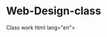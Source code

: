 # Web-Design-class
Class work
html lang="en">
<head>
	<meta charset="UTF-8">
	<meta name="viewport" content="width=device-width, initial-scale=1.0">
	<meta http-equiv="X-UA-Compatible"content="ie=edge">
	<title>Web Design Project</title>
	<style>
		.progress_bar{
		   background-color: rgb(212, 212, 212);
		   color: rgb(212, 212, 212);
		   width: 100%;
		   border-top-right-radius: 20px;
		   border-bottom-right-radius: 20px;
		}

		#course_progress{
		   background-color: rgb(50, 127, 228);
		   color: rgb(50, 127, 228);
		   width: 100%;
		   border-radius: 40px;
		}
         
            #spec_caspstone_progress{
                   background-color: rgb(50, 127, 228);
		   color: rgb(50, 127, 228);
		   width: 100%;
		   border-radius: 40px;
                
                }
		
		 

		#life_goal_progress{
		    background-color: rgb(50, 127, 228);
		   color: rgb(50, 127, 228);
		   width: 100%;
		   border-radius: 40px;
		}
		</style>
	</head>
	<body>
	   <div id="Wrapper">
		<section>
		   <div id="navigation">
			<h1>CLARENCE W. MORRIS</h1>
			   <nav>
			      
			   <a href="home.html">HOME</a>
			   <a href="services.html">SERVICE</a>
			   <a href="aboutme.html">ABOUT_ME</a>
			   
			   </nav>
		   </div>
		</section>
		<section>
		   <div id="favorite_food">
			<h3>Favorite Food</h3>
			<ul>
			<li>SHAWARMA</li>
			<li>CASSAVA LEAF AND RICE</li>
			<li>PIZZA</li>
			<li>BANANA</li>
		     </ul>
		</div>
	    </section>
	    <section>
		 <div id="Adchievements">
			<h3>Adchievements</h3>
		  	<div>
			  <p>Progress in this course(100%) <span id="course_progress">........................................<span class="progress_bar"></span></span></p>
			  <P>progress in the specialization capstone (20%) <span id="spec_caspstone_progress">........... <span class="progress_bar">.......................... </span></span></p>
			  <P>progress in life goals (67%) <span id="life_goal_progress">....................... <span class="progress_bar">................... </span></span></p>
			</div>
		      </div>
		   </section>
		   <section>
			<div id="about_me">
				<h3>BRIEF INFORMATION ABOUT ME</h3>
				<p>I'M CLARENCE W. MORRIS, AND I WAS BORN 0N OCTOBER 29, 1994.</P>

			</div>
		   </section>
		   <section>
		 	<div id="footer">
				<p><img src="http://www.intro-webdesign.com/images/newlogo.png" alt="intro-webdesign-img"> DESIGNED BY CLARENCE W. MORRIS &amp; colleen Van Lent. To learn more about web design, visit <a href="http://www.intro-webdesign.com">Intro to web design.</a></p>
			</div>
		   </section>
		</div>
		</body>
		</html>
			
		
			

						

